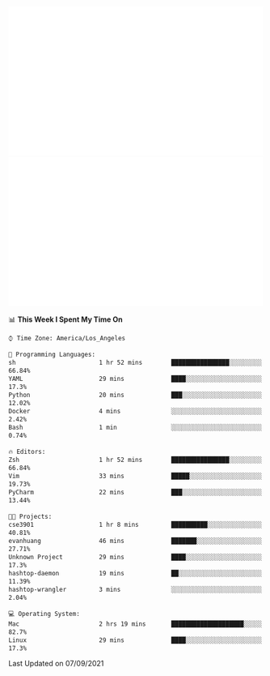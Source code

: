<a href="https://github.com/jstrieb/github-stats">
 
![](https://github.com/evanhuang117/github-stats/blob/master/generated/overview.svg)
![](https://github.com/evanhuang117/github-stats/blob/master/generated/languages.svg)

</a>

<!--START_SECTION:waka-->
📊 **This Week I Spent My Time On** 

```text
⌚︎ Time Zone: America/Los_Angeles

💬 Programming Languages: 
sh                       1 hr 52 mins        ████████████████░░░░░░░░░   66.84% 
YAML                     29 mins             ████░░░░░░░░░░░░░░░░░░░░░   17.3% 
Python                   20 mins             ███░░░░░░░░░░░░░░░░░░░░░░   12.02% 
Docker                   4 mins              ░░░░░░░░░░░░░░░░░░░░░░░░░   2.42% 
Bash                     1 min               ░░░░░░░░░░░░░░░░░░░░░░░░░   0.74%

🔥 Editors: 
Zsh                      1 hr 52 mins        ████████████████░░░░░░░░░   66.84% 
Vim                      33 mins             █████░░░░░░░░░░░░░░░░░░░░   19.73% 
PyCharm                  22 mins             ███░░░░░░░░░░░░░░░░░░░░░░   13.44%

🐱‍💻 Projects: 
cse3901                  1 hr 8 mins         ██████████░░░░░░░░░░░░░░░   40.81% 
evanhuang                46 mins             ███████░░░░░░░░░░░░░░░░░░   27.71% 
Unknown Project          29 mins             ████░░░░░░░░░░░░░░░░░░░░░   17.3% 
hashtop-daemon           19 mins             ██░░░░░░░░░░░░░░░░░░░░░░░   11.39% 
hashtop-wrangler         3 mins              ░░░░░░░░░░░░░░░░░░░░░░░░░   2.04%

💻 Operating System: 
Mac                      2 hrs 19 mins       ████████████████████░░░░░   82.7% 
Linux                    29 mins             ████░░░░░░░░░░░░░░░░░░░░░   17.3%

```


 Last Updated on 07/09/2021
<!--END_SECTION:waka-->
